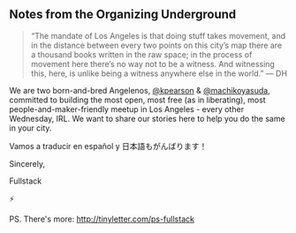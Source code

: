 ## Notes from the Organizing Underground

> “The mandate of Los Angeles is that doing stuff takes movement, and in the distance between every two points on this city’s map there are a thousand books written in the raw space; in the process of movement here there’s no way not to be a witness. And witnessing this, here, is unlike being a witness anywhere else in the world.” — DH

We are two born-and-bred Angelenos, [@kpearson](https://github.com/kpearson) & [@machikoyasuda](https://github.com/machikoyasuda), committed to building the most open, most free (as in liberating), most people-and-maker-friendly meetup in Los Angeles - every other Wednesday, IRL. We want to share our stories here to help you do the same in your city.

Vamos a traducir en español y 日本語もがんばります！

Sincerely,

Fullstack

:zap:

PS. There's more: http://tinyletter.com/ps-fullstack
